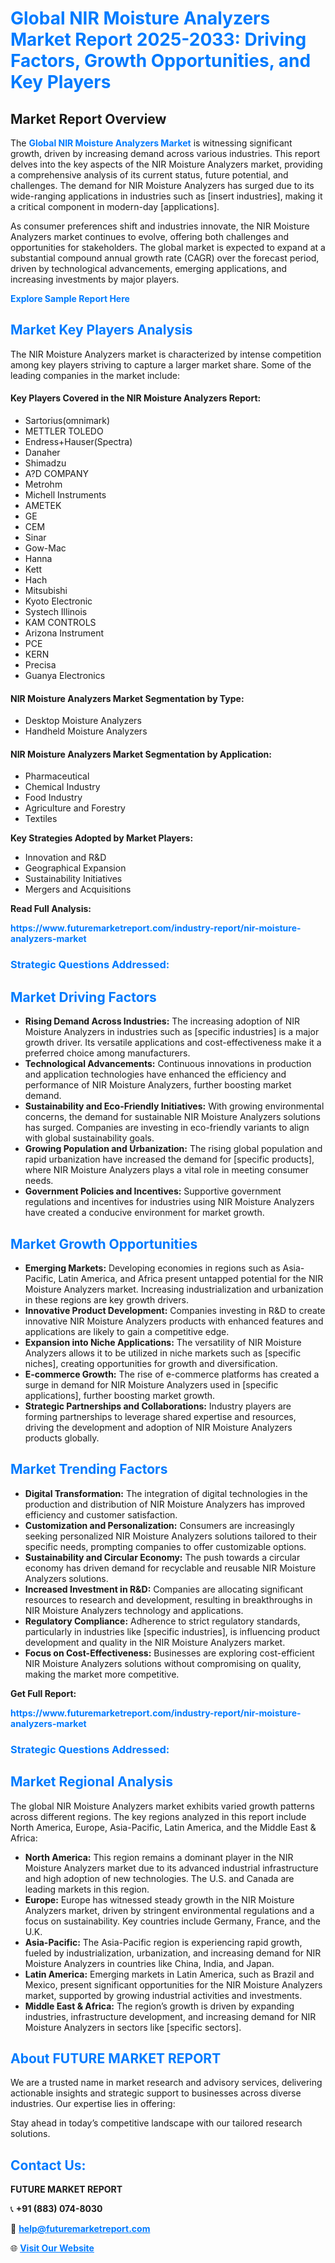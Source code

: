 <h1 style="color: #007BFF;">Global NIR Moisture Analyzers Market Report 2025-2033: Driving Factors, Growth Opportunities, and Key Players</h1>

<section id="overview">
<h2>Market Report Overview</h2>
<p>The <a href="https://www.futuremarketreport.com/industry-report/nir-moisture-analyzers-market" style="color: #007BFF; text-decoration: none;"><strong>Global NIR Moisture Analyzers Market</strong></a> is witnessing significant growth, driven by increasing demand across various industries. This report delves into the key aspects of the NIR Moisture Analyzers market, providing a comprehensive analysis of its current status, future potential, and challenges. The demand for NIR Moisture Analyzers has surged due to its wide-ranging applications in industries such as [insert industries], making it a critical component in modern-day [applications].</p>
<p>As consumer preferences shift and industries innovate, the NIR Moisture Analyzers market continues to evolve, offering both challenges and opportunities for stakeholders. The global market is expected to expand at a substantial compound annual growth rate (CAGR) over the forecast period, driven by technological advancements, emerging applications, and increasing investments by major players.</p>
</section>

<section id="overview">
<p><a href="https://www.futuremarketreport.com/request-sample/reportId=50564" style="color: #007BFF; text-decoration: none;"><strong>Explore Sample Report Here</strong></a></p>
</section>

<section id="key-players">
<h2 style="color: #007BFF;">Market Key Players Analysis</h2>
<p>The NIR Moisture Analyzers market is characterized by intense competition among key players striving to capture a larger market share. Some of the leading companies in the market include:</p>
<h4>Key Players Covered in the NIR Moisture Analyzers Report:</h4>
<ul><li>Sartorius(omnimark)</li><li>METTLER TOLEDO</li><li>Endress+Hauser(Spectra)</li><li>Danaher</li><li>Shimadzu</li><li>A?D COMPANY</li><li>Metrohm</li><li>Michell Instruments</li><li>AMETEK</li><li>GE</li><li>CEM</li><li>Sinar</li><li>Gow-Mac</li><li>Hanna</li><li>Kett</li><li>Hach</li><li>Mitsubishi</li><li>Kyoto Electronic</li><li>Systech Illinois</li><li>KAM CONTROLS</li><li>Arizona Instrument</li><li>PCE</li><li>KERN</li><li>Precisa</li><li>Guanya Electronics</li></ul>
<h4>NIR Moisture Analyzers Market Segmentation by Type:</h4>
<ul><li>Desktop Moisture Analyzers</li><li>Handheld Moisture Analyzers</li></ul>

<h4>NIR Moisture Analyzers Market Segmentation by Application:</h4>
<ul><li>Pharmaceutical</li><li>Chemical Industry</li><li>Food Industry</li><li>Agriculture and Forestry</li><li>Textiles</li></ul>
<p><strong>Key Strategies Adopted by Market Players:</strong></p>
<ul>
<li>Innovation and R&D</li>
<li>Geographical Expansion</li>
<li>Sustainability Initiatives</li>
<li>Mergers and Acquisitions</li>
</ul>
</section>

<section>
<p><strong>Read Full Analysis: </strong></p><a href="https://www.futuremarketreport.com/industry-report/nir-moisture-analyzers-market" style="color: #007BFF; text-decoration: none;"><strong>https://www.futuremarketreport.com/industry-report/nir-moisture-analyzers-market</strong></a>
<h3 style="color: #007BFF;">Strategic Questions Addressed:</h3>
</section>

<section id="driving-factors">
<h2 style="color: #007BFF;">Market Driving Factors</h2>
<ul>
<li><strong>Rising Demand Across Industries:</strong> The increasing adoption of NIR Moisture Analyzers in industries such as [specific industries] is a major growth driver. Its versatile applications and cost-effectiveness make it a preferred choice among manufacturers.</li>
<li><strong>Technological Advancements:</strong> Continuous innovations in production and application technologies have enhanced the efficiency and performance of NIR Moisture Analyzers, further boosting market demand.</li>
<li><strong>Sustainability and Eco-Friendly Initiatives:</strong> With growing environmental concerns, the demand for sustainable NIR Moisture Analyzers solutions has surged. Companies are investing in eco-friendly variants to align with global sustainability goals.</li>
<li><strong>Growing Population and Urbanization:</strong> The rising global population and rapid urbanization have increased the demand for [specific products], where NIR Moisture Analyzers plays a vital role in meeting consumer needs.</li>
<li><strong>Government Policies and Incentives:</strong> Supportive government regulations and incentives for industries using NIR Moisture Analyzers have created a conducive environment for market growth.</li>
</ul>
</section>

<section id="growth-opportunities">
<h2 style="color: #007BFF;">Market Growth Opportunities</h2>
<ul>
<li><strong>Emerging Markets:</strong> Developing economies in regions such as Asia-Pacific, Latin America, and Africa present untapped potential for the NIR Moisture Analyzers market. Increasing industrialization and urbanization in these regions are key growth drivers.</li>
<li><strong>Innovative Product Development:</strong> Companies investing in R&D to create innovative NIR Moisture Analyzers products with enhanced features and applications are likely to gain a competitive edge.</li>
<li><strong>Expansion into Niche Applications:</strong> The versatility of NIR Moisture Analyzers allows it to be utilized in niche markets such as [specific niches], creating opportunities for growth and diversification.</li>
<li><strong>E-commerce Growth:</strong> The rise of e-commerce platforms has created a surge in demand for NIR Moisture Analyzers used in [specific applications], further boosting market growth.</li>
<li><strong>Strategic Partnerships and Collaborations:</strong> Industry players are forming partnerships to leverage shared expertise and resources, driving the development and adoption of NIR Moisture Analyzers products globally.</li>
</ul>
</section>

<section id="trending-factors">
<h2 style="color: #007BFF;">Market Trending Factors</h2>
<ul>
<li><strong>Digital Transformation:</strong> The integration of digital technologies in the production and distribution of NIR Moisture Analyzers has improved efficiency and customer satisfaction.</li>
<li><strong>Customization and Personalization:</strong> Consumers are increasingly seeking personalized NIR Moisture Analyzers solutions tailored to their specific needs, prompting companies to offer customizable options.</li>
<li><strong>Sustainability and Circular Economy:</strong> The push towards a circular economy has driven demand for recyclable and reusable NIR Moisture Analyzers solutions.</li>
<li><strong>Increased Investment in R&D:</strong> Companies are allocating significant resources to research and development, resulting in breakthroughs in NIR Moisture Analyzers technology and applications.</li>
<li><strong>Regulatory Compliance:</strong> Adherence to strict regulatory standards, particularly in industries like [specific industries], is influencing product development and quality in the NIR Moisture Analyzers market.</li>
<li><strong>Focus on Cost-Effectiveness:</strong> Businesses are exploring cost-efficient NIR Moisture Analyzers solutions without compromising on quality, making the market more competitive.</li>
</ul>
</section>

<section>
<p><strong>Get Full Report: </strong></p><a href="https://www.futuremarketreport.com/industry-report/nir-moisture-analyzers-market" style="color: #007BFF; text-decoration: none;"><strong>https://www.futuremarketreport.com/industry-report/nir-moisture-analyzers-market</strong></a>
<h3 style="color: #007BFF;">Strategic Questions Addressed:</h3>
</section>


<section id="regional-analysis">
<h2 style="color: #007BFF;">Market Regional Analysis</h2>
<p>The global NIR Moisture Analyzers market exhibits varied growth patterns across different regions. The key regions analyzed in this report include North America, Europe, Asia-Pacific, Latin America, and the Middle East & Africa:</p>
<ul>
<li><strong>North America:</strong> This region remains a dominant player in the NIR Moisture Analyzers market due to its advanced industrial infrastructure and high adoption of new technologies. The U.S. and Canada are leading markets in this region.</li>
<li><strong>Europe:</strong> Europe has witnessed steady growth in the NIR Moisture Analyzers market, driven by stringent environmental regulations and a focus on sustainability. Key countries include Germany, France, and the U.K.</li>
<li><strong>Asia-Pacific:</strong> The Asia-Pacific region is experiencing rapid growth, fueled by industrialization, urbanization, and increasing demand for NIR Moisture Analyzers in countries like China, India, and Japan.</li>
<li><strong>Latin America:</strong> Emerging markets in Latin America, such as Brazil and Mexico, present significant opportunities for the NIR Moisture Analyzers market, supported by growing industrial activities and investments.</li>
<li><strong>Middle East & Africa:</strong> The region’s growth is driven by expanding industries, infrastructure development, and increasing demand for NIR Moisture Analyzers in sectors like [specific sectors].</li>
</ul>
</section>

<footer>
<h2 style="color: #007BFF;">About FUTURE MARKET REPORT</h2>
<p>We are a trusted name in market research and advisory services, delivering actionable insights and strategic support to businesses across diverse industries. Our expertise lies in offering:</p>

<p>Stay ahead in today’s competitive landscape with our tailored research solutions.</p>

<h2 style="color: #007BFF;">Contact Us:</h2>
<p><strong>FUTURE MARKET REPORT</strong></p>
<p>📞 <strong>+91 (883) 074-8030</strong></p>
<p>📧 <strong><a href="mailto:help@futuremarketreport.com" style="color: #007BFF;">help@futuremarketreport.com</a></strong></p>
<p>🌐 <strong><a href="https://www.futuremarketreport.com/" style="color: #007BFF;">Visit Our Website</a></strong></p>
</footer>